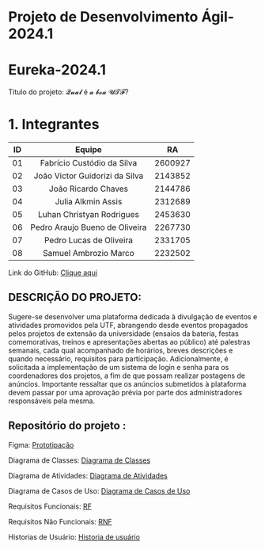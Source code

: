 
# Projeto de Desenvolvimento Ágil-2024.1

# Eureka-2024.1

Titulo do projeto: 𝓠𝓾𝓪𝓵 é 𝓪 𝓫𝓸𝓪 𝓤𝓣𝓕?

# 1. Integrantes


| ID   |                                 Equipe                                    |   RA       | 
| :--: | :-----------------------------------------------------------------------: | :--------: |
|   01 |              Fabrício Custódio da Silva                                   |   2600927  |    
|   02 |             João Victor Guidorizi da Silva                                |   2143852  |   
|   03 |              João Ricardo Chaves                                          |   2144786  |   
|   04 |              Julia Alkmin Assis                                           |   2312689  |    
|   05 |              Luhan Christyan Rodrigues                                    |   2453630  |    
|   06 |              Pedro Araujo Bueno de Oliveira                               |   2267730  |
|   07 |              Pedro Lucas de Oliveira                                      |   2331705  |   
|   08 |              Samuel Ambrozio Marco                                        |   2232502  |


Link do GitHub: [Clique aqui]( https://github.com/guidorizi/Eureka-2024.1)



DESCRIÇÃO DO PROJETO: 
-
Sugere-se desenvolver uma plataforma dedicada à divulgação de eventos e atividades promovidos pela UTF, abrangendo desde eventos propagados pelos projetos de extensão da universidade (ensaios da bateria, festas comemorativas, treinos e apresentações abertas ao público) até palestras semanais, cada qual acompanhado de horários, breves descrições e quando necessário, requisitos para participação. Adicionalmente, é solicitada a implementação de um sistema de login e senha para os coordenadores dos projetos, a fim de que possam realizar postagens de anúncios. Importante ressaltar que os anúncios submetidos à plataforma devem passar por uma aprovação prévia por parte dos administradores responsáveis pela mesma.


Repositório do projeto : 
- 
Figma: [Prototipação](https://www.figma.com/proto/zGCnjaDGbOTXGFWLgOzjSo/Prototipação?node-id=1-2&t=kZCzAWrUmGKxjMPG-0&scaling=scale-down&content-scaling=fixed&page-id=0%3A1&starting-point-node-id=1%3A2)

Diagrama de Classes: [Diagrama de Classes](https://github.com/guidorizi/Eureka-2024.1/tree/main/Resquisitos%20de%20Sistema)

Diagrama de Atividades: [Diagrama de Atividades](https://github.com/guidorizi/Eureka-2024.1/tree/main/Resquisitos%20de%20Sistema)

Diagrama de Casos de Uso: [Diagrama de Casos de Uso](https://github.com/guidorizi/Eureka-2024.1/tree/main/Resquisitos%20de%20Sistema)

Requisitos Funcionais:  [RF](https://github.com/guidorizi/Eureka-2024.1/blob/main/Requisitos%20de%20usu%C3%A1rio/RF.md)
                 
Requisitos Não Funcionais: [RNF](https://github.com/guidorizi/Eureka-2024.1/blob/main/Requisitos%20de%20usu%C3%A1rio/RNF.md)

Historias de Usuário: [Historia de usuário](https://github.com/guidorizi/Eureka-2024.1/blob/main/Requisitos%20de%20usu%C3%A1rio/HistoriasUsuario.md)


